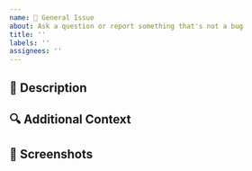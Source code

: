 ```yaml
---
name: 💬 General Issue
about: Ask a question or report something that's not a bug
title: ''
labels: ''
assignees: ''
---
```


## 📝 Description

<!-- A clear and concise description of what this issue is about -->

## 🔍 Additional Context

<!-- Add any other context about the issue here -->

## 📸 Screenshots

<!-- If applicable, add screenshots to help explain the issue -->
